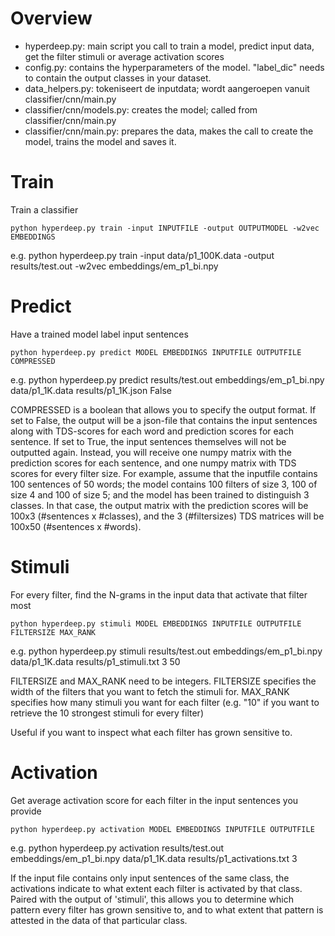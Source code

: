 
# Overview
- hyperdeep.py: main script you call to train a model, predict input data, get the filter stimuli or average activation scores
- config.py: contains the hyperparameters of the model. "label_dic" needs to contain the output classes in your dataset.
- data_helpers.py: tokeniseert de inputdata; wordt aangeroepen vanuit classifier/cnn/main.py
- classifier/cnn/models.py: creates the model; called from classifier/cnn/main.py
- classifier/cnn/main.py: prepares the data, makes the call to create the model, trains the model and saves it.


# Train
Train a classifier

    python hyperdeep.py train -input INPUTFILE -output OUTPUTMODEL -w2vec EMBEDDINGS

e.g. python hyperdeep.py train -input data/p1_100K.data -output results/test.out -w2vec embeddings/em_p1_bi.npy


# Predict
Have a trained model label input sentences

    python hyperdeep.py predict MODEL EMBEDDINGS INPUTFILE OUTPUTFILE COMPRESSED

e.g. python hyperdeep.py predict results/test.out embeddings/em_p1_bi.npy data/p1_1K.data results/p1_1K.json False

COMPRESSED is a boolean that allows you to specify the output format. If set to False, the output will be a json-file that contains the input sentences along with TDS-scores for each word and prediction scores for each sentence. If set to True, the input sentences themselves will not be outputted again. Instead, you will receive one numpy matrix with the prediction scores for each sentence, and one numpy matrix with TDS scores for every filter size. For example, assume that the inputfile contains 100 sentences of 50 words; the model contains 100 filters of size 3, 100 of size 4 and 100 of size 5; and the model has been trained to distinguish 3 classes. In that case, the output matrix with the prediction scores will be 100x3 (#sentences x #classes), and the 3 (#filtersizes) TDS matrices will be 100x50 (#sentences x #words).

# Stimuli
For every filter, find the N-grams in the input data that activate that filter most

    python hyperdeep.py stimuli MODEL EMBEDDINGS INPUTFILE OUTPUTFILE FILTERSIZE MAX_RANK

e.g. python hyperdeep.py stimuli results/test.out embeddings/em_p1_bi.npy data/p1_1K.data results/p1_stimuli.txt 3 50

FILTERSIZE and MAX_RANK need to be integers. FILTERSIZE specifies the width of the filters that you want to fetch the stimuli for. MAX_RANK specifies how many stimuli you want for each filter (e.g. "10" if you want to retrieve the 10 strongest stimuli for every filter)

Useful if you want to inspect what each filter has grown sensitive to.

# Activation
Get average activation score for each filter in the input sentences you provide

    python hyperdeep.py activation MODEL EMBEDDINGS INPUTFILE OUTPUTFILE

e.g. python hyperdeep.py activation results/test.out embeddings/em_p1_bi.npy data/p1_1K.data results/p1_activations.txt 3

If the input file contains only input sentences of the same class, the activations indicate to what extent each filter is activated by that class. Paired with the output of 'stimuli', this allows you to determine which pattern every filter has grown sensitive to, and to what extent that pattern is attested in the data of that particular class.

